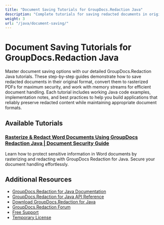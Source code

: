 ```yaml
---
title: "Document Saving Tutorials for GroupDocs.Redaction Java"
description: "Complete tutorials for saving redacted documents in original format, as rasterized PDF, or to streams using GroupDocs.Redaction for Java."
weight: 3
url: "/java/document-saving/"
---
```

# Document Saving Tutorials for GroupDocs.Redaction Java

Master document saving options with our detailed GroupDocs.Redaction Java tutorials. These step-by-step guides demonstrate how to save redacted documents in their original format, convert them to rasterized PDFs for maximum security, and work with memory streams for efficient document handling. Each tutorial includes working Java code examples, implementation notes, and best practices to help you build applications that reliably preserve redacted content while maintaining appropriate document formats.

## Available Tutorials

### [Rasterize & Redact Word Documents Using GroupDocs Redaction Java | Document Security Guide](./groupdocs-redaction-java-rasterize-word-docs/)
Learn how to protect sensitive information in Word documents by rasterizing and redacting with GroupDocs Redaction for Java. Secure your document handling effortlessly.

## Additional Resources

- [GroupDocs.Redaction for Java Documentation](https://docs.groupdocs.com/redaction/java/)
- [GroupDocs.Redaction for Java API Reference](https://reference.groupdocs.com/redaction/java/)
- [Download GroupDocs.Redaction for Java](https://releases.groupdocs.com/redaction/java/)
- [GroupDocs.Redaction Forum](https://forum.groupdocs.com/c/redaction/33)
- [Free Support](https://forum.groupdocs.com/)
- [Temporary License](https://purchase.groupdocs.com/temporary-license/)
